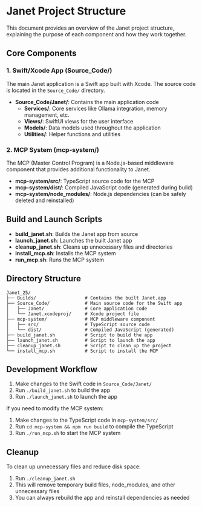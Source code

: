 # Janet Project Structure

This document provides an overview of the Janet project structure, explaining the purpose of each component and how they work together.

## Core Components

### 1. Swift/Xcode App (Source_Code/)
The main Janet application is a Swift app built with Xcode. The source code is located in the `Source_Code/` directory.

- **Source_Code/Janet/**: Contains the main application code
  - **Services/**: Core services like Ollama integration, memory management, etc.
  - **Views/**: SwiftUI views for the user interface
  - **Models/**: Data models used throughout the application
  - **Utilities/**: Helper functions and utilities

### 2. MCP System (mcp-system/)
The MCP (Master Control Program) is a Node.js-based middleware component that provides additional functionality to Janet.

- **mcp-system/src/**: TypeScript source code for the MCP
- **mcp-system/dist/**: Compiled JavaScript code (generated during build)
- **mcp-system/node_modules/**: Node.js dependencies (can be safely deleted and reinstalled)

## Build and Launch Scripts

- **build_janet.sh**: Builds the Janet app from source
- **launch_janet.sh**: Launches the built Janet app
- **cleanup_janet.sh**: Cleans up unnecessary files and directories
- **install_mcp.sh**: Installs the MCP system
- **run_mcp.sh**: Runs the MCP system

## Directory Structure

```
Janet_25/
├── Builds/                  # Contains the built Janet.app
├── Source_Code/             # Main source code for the Swift app
│   ├── Janet/               # Core application code
│   └── Janet.xcodeproj/     # Xcode project file
├── mcp-system/              # MCP middleware component
│   ├── src/                 # TypeScript source code
│   └── dist/                # Compiled JavaScript (generated)
├── build_janet.sh           # Script to build the app
├── launch_janet.sh          # Script to launch the app
├── cleanup_janet.sh         # Script to clean up the project
└── install_mcp.sh           # Script to install the MCP
```

## Development Workflow

1. Make changes to the Swift code in `Source_Code/Janet/`
2. Run `./build_janet.sh` to build the app
3. Run `./launch_janet.sh` to launch the app

If you need to modify the MCP system:
1. Make changes to the TypeScript code in `mcp-system/src/`
2. Run `cd mcp-system && npm run build` to compile the TypeScript
3. Run `./run_mcp.sh` to start the MCP system

## Cleanup

To clean up unnecessary files and reduce disk space:
1. Run `./cleanup_janet.sh`
2. This will remove temporary build files, node_modules, and other unnecessary files
3. You can always rebuild the app and reinstall dependencies as needed 